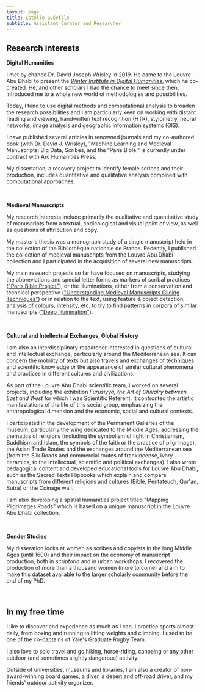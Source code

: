 ```yaml
---
layout: page
title: Estelle Guéville
subtitle: Assistant Curator and Researcher
---
```


## Research interests

**Digital Humanities**

I met by chance Dr. David Joseph Wrisley in 2019. He came to the Louvre Abu Dhabi to present the [*Winter Institute in Digital Humanities*](https://wp.nyu.edu/widh/), which he co-created. He, and other scholars I had the chance to meet since then, introduced me to a whole new world of methodologies and possibilities.

Today, I tend to use digital methods and computational analysis to broaden the research possibilities and I am particularly keen on working with distant reading and viewing, handwritten text recognition (HTR), stylometry, neural networks, image analysis and geographic information systems (GIS).

I have published several articles in renowned journals and my co-authored book (with Dr. David J. Wrisley), "Machine Learning and Medieval Manuscripts: Big Data, Scribes, and the “Paris Bible." is currently under contract with Arc Humanities Press.

My dissertation, a recovery project to identify female scribes and their production, includes quantitative and qualitative analysis combined with computational approaches.

<br>

**Medieval Manuscripts**

My research interests include primarily the qualitative and quantitative study of manuscripts from a textual, codicological and visual point of view, as well as questions of attribution and copy.

My master's thesis was a monograph study of a single manuscript held in the collection of the Bibliothèque nationale de France. Recently, I published the collection of medieval manuscripts from the Louvre Abu Dhabi collection and I participated in the acquisition of several new manuscripts.

My main research projects so far have focused on manuscripts, studying the abbreviations and special letter forms as markers of scribal practices (["Paris Bible Project"](https://parisbible.github.io/)), or the illuminations, either from a conservation and technical perspective (["Understanding Medieval Manuscripts Gilding Techniques"](https://estellegvl.github.io/gildingtechniques/)) or in relation to the text, using feature & object detection, analysis of colours, intensity, etc. to try to find patterns in corpora of similar manuscripts (["Deep Illumination"](https://estellegvl.github.io/deepillumination/)).

<br>

**Cultural and Intellectual Exchanges, Global History**

I am also an interdisciplinary researcher interested in questions of cultural and intellectual exchange, particularly around the Mediterranean sea. It can concern the mobility of texts but also travels and exchanges of techniques and scientific knowledge or the appearance of similar cultural phenomena and practices in different cultures and civilizations.

As part of the Louvre Abu Dhabi scientific team, I worked on several projects, including the exhibition *Furusiyya, the Art of Chivalry between East and West* for which I was Scientific Referent. It confronted the artistic manifestations of the life of this social group, emphasizing the anthropological dimension and the economic, social and cultural contexts.

I participated in the development of the Permanent Galleries of the museum, particularly the wing dedicated to the Middle Ages, addressing the thematics of religions (including the symbolism of light in Christianism, Buddhism and Islam, the symbols of the faith or the practice of pilgrimage), the Asian Trade Routes and the exchanges around the Mediterranean sea (from the Silk Roads and commercial routes of frankincense, ivory ceramics, to the intellectual, scientific and political exchanges). I also wrote pedagogical content and developed educational tools for Louvre Abu Dhabi, such as the Sacred Texts Flipbooks which explain and compare manuscripts from different religions and cultures (Bible, Pentateuch, Qur'an, Sutra) or the Coinage wall.

I am also developing a spatial humanities project titled "Mapping Pilgrimages Roads" which is based on a unique manuscript in the Louvre Abu Dhabi collection.

<br>

**Gender Studies**

My disseration looks at women as scribes and copyists in the long Middle Ages (until 1600) and their impact on the economy of manuscript production, both in *scriptoria* and in urban workshops. I recovered the production of more than a thousand women (more to come) and aim to make this dataset available to the larger scholarly community before the end of my PhD.

<br>

## In my free time

I like to discover and experience as much as I can. I practice sports almost daily, from boxing and running to lifting weights and climbing. I used to be one of the co-captains of Yale's Graduate Rugby Team.

I also love to solo travel and go hiking, horse-riding, canoeing or any other outdoor (and sometimes slightly dangerous) activity.

Outside of universities, museums and libraries, I am also a creator of non-award-winning board games, a diver, a desert and off-road driver, and my friends' outdoor activity organizer.
